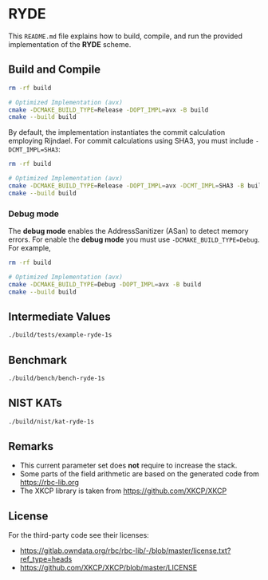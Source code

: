 # RYDE

This `README.md` file explains how to build, compile, and run the provided implementation of the **RYDE** scheme.

## Build and Compile

```bash
rm -rf build

# Optimized Implementation (avx)
cmake -DCMAKE_BUILD_TYPE=Release -DOPT_IMPL=avx -B build
cmake --build build
```

By default, the implementation instantiates the commit calculation employing Rijndael. For commit calculations using SHA3, you must include `-DCMT_IMPL=SHA3`:

```bash
rm -rf build

# Optimized Implementation (avx)
cmake -DCMAKE_BUILD_TYPE=Release -DOPT_IMPL=avx -DCMT_IMPL=SHA3 -B build
cmake --build build
```

### Debug mode

The **debug mode** enables the AddressSanitizer (ASan) to detect memory errors.
For enable the **debug mode** you must use `-DCMAKE_BUILD_TYPE=Debug`. For example,

```bash
rm -rf build

# Optimized Implementation (avx)
cmake -DCMAKE_BUILD_TYPE=Debug -DOPT_IMPL=avx -B build
cmake --build build
```

## Intermediate Values

```bash
./build/tests/example-ryde-1s
```

## Benchmark

```bash
./build/bench/bench-ryde-1s
```

## NIST KATs

```bash
./build/nist/kat-ryde-1s
```

## Remarks

* This current parameter set does **not** require to increase the stack.
* Some parts of the field arithmetic are based on the generated code from https://rbc-lib.org
* The XKCP library is taken from https://github.com/XKCP/XKCP

## License

For the third-party code see their licenses:

* https://gitlab.owndata.org/rbc/rbc-lib/-/blob/master/license.txt?ref_type=heads
* https://github.com/XKCP/XKCP/blob/master/LICENSE
